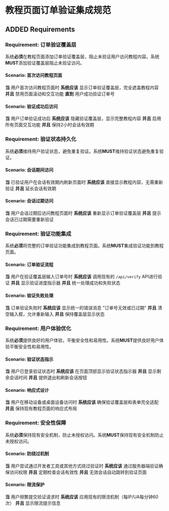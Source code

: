 # 教程页面订单验证集成规范

## ADDED Requirements

### Requirement: 订单验证覆盖层
系统**必须**在教程页面添加订单验证覆盖层，阻止未验证用户访问教程内容。系统**MUST**添加验证覆盖层阻止未验证访问。

#### Scenario: 首次访问教程页面
**当** 用户首次访问教程页面时
**系统应该** 显示订单验证覆盖层，完全遮盖教程内容
**并且** 禁用页面滚动和交互功能
**直到** 用户成功验证订单号

#### Scenario: 验证成功后访问
**当** 用户订单验证成功后
**系统应该** 隐藏验证覆盖层，显示完整教程内容
**并且** 启用所有页面交互功能
**并且** 保持2小时会话有效期

### Requirement: 验证状态持久化
系统**必须**维持用户验证状态，避免重复验证。系统**MUST**维持验证状态避免重复验证。

#### Scenario: 会话期间访问
**当** 已验证用户在会话有效期内刷新页面时
**系统应该** 直接显示教程内容，无需重新验证
**并且** 延长会话有效期

#### Scenario: 会话过期访问
**当** 用户会话过期后访问教程页面时
**系统应该** 重新显示订单验证覆盖层
**并且** 提示会话已过期需要重新验证

### Requirement: 验证功能集成
系统**必须**将完整的订单验证功能集成到教程页面。系统**MUST**集成验证功能到教程页面。

#### Scenario: 订单验证流程
**当** 用户在验证覆盖层输入订单号时
**系统应该** 调用现有的 `/api/verify` API进行验证
**并且** 显示验证进度指示器
**并且** 统一处理成功和失败状态

#### Scenario: 验证失败处理
**当** 订单验证失败时
**系统应该** 显示统一的错误消息 "订单号无效或已过期"
**并且** 清空输入框，允许重新输入
**并且** 保持覆盖层显示状态

### Requirement: 用户体验优化
系统**必须**提供良好的用户体验，平衡安全性和易用性。系统**MUST**提供良好用户体验平衡安全性和易用性。

#### Scenario: 验证状态指示
**当** 用户已登录验证状态时
**系统应该** 在页面顶部显示验证状态指示器
**并且** 显示剩余会话时间
**并且** 提供退出和刷新会话按钮

#### Scenario: 响应式设计
**当** 用户在移动设备或桌面设备访问时
**系统应该** 确保验证覆盖层和表单完全适配
**并且** 保持现有教程页面的响应式布局

### Requirement: 安全性保障
系统**必须**保持现有安全机制，防止未授权访问。系统**MUST**保持现有安全机制防止未授权访问。

#### Scenario: 防绕过机制
**当** 用户尝试通过开发者工具或其他方式绕过验证时
**系统应该** 通过服务器端验证确保访问权限
**并且** 定期检查会话有效性
**并且** 无效会话自动跳转到验证页面

#### Scenario: 限流保护
**当** 用户频繁提交验证请求时
**系统应该** 应用现有的限流机制（每IP/UA每分钟60次）
**并且** 显示限流提示信息